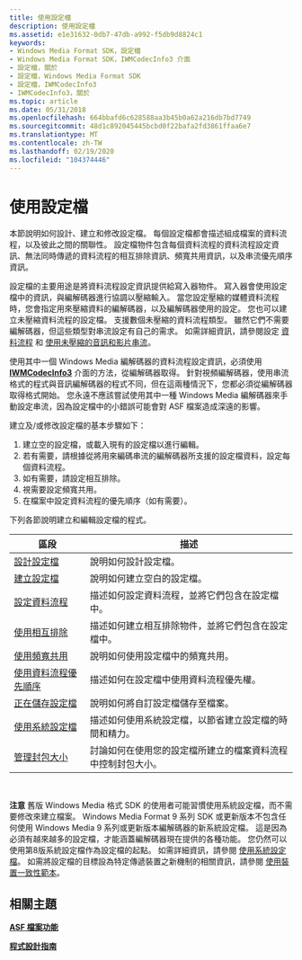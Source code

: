```yaml
---
title: 使用設定檔
description: 使用設定檔
ms.assetid: e1e31632-0db7-47db-a992-f5db9d8824c1
keywords:
- Windows Media Format SDK，設定檔
- Windows Media Format SDK，IWMCodecInfo3 介面
- 設定檔，關於
- 設定檔，Windows Media Format SDK
- 設定檔，IWMCodecInfo3
- IWMCodecInfo3，關於
ms.topic: article
ms.date: 05/31/2018
ms.openlocfilehash: 664bbafd6c628588aa3b45b0a62a216db7bd7749
ms.sourcegitcommit: 48d1c892045445bcbd0f22bafa2fd3861ffaa6e7
ms.translationtype: MT
ms.contentlocale: zh-TW
ms.lasthandoff: 02/19/2020
ms.locfileid: "104374446"
---
```

# <a name="working-with-profiles"></a>使用設定檔

本節說明如何設計、建立和修改設定檔。 每個設定檔都會描述組成檔案的資料流程，以及彼此之間的關聯性。 設定檔物件包含每個資料流程的資料流程設定資訊、無法同時傳遞的資料流程的相互排除資訊、頻寬共用資訊，以及串流優先順序資訊。

設定檔的主要用途是將資料流程設定資訊提供給寫入器物件。 寫入器會使用設定檔中的資訊，與編解碼器進行協調以壓縮輸入。 當您設定壓縮的媒體資料流程時，您會指定用來壓縮資料的編解碼器，以及編解碼器使用的設定。 您也可以建立未壓縮資料流程的設定檔。 支援數個未壓縮的資料流程類型。 雖然它們不需要編解碼器，但這些類型對串流設定有自己的需求。 如需詳細資訊，請參閱設定 [資料流程](configuring-streams.md) 和 [使用未壓縮的音訊和影片串流](using-uncompressed-audio-and-video-streams.md)。

使用其中一個 Windows Media 編解碼器的資料流程設定資訊，必須使用 [**IWMCodecInfo3**](/previous-versions/windows/desktop/api/wmsdkidl/nn-wmsdkidl-iwmcodecinfo3) 介面的方法，從編解碼器取得。 針對視頻編解碼器，使用串流格式的程式與音訊編解碼器的程式不同，但在這兩種情況下，您都必須從編解碼器取得格式開始。 您永遠不應該嘗試使用其中一種 Windows Media 編解碼器來手動設定串流，因為設定檔中的小錯誤可能會對 ASF 檔案造成深遠的影響。

建立及/或修改設定檔的基本步驟如下：

1.  建立空的設定檔，或載入現有的設定檔以進行編輯。
2.  若有需要，請根據從將用來編碼串流的編解碼器所支援的設定檔資料，設定每個資料流程。
3.  如有需要，請設定相互排除。
4.  視需要設定頻寬共用。
5.  在檔案中設定資料流程的優先順序（如有需要）。

下列各節說明建立和編輯設定檔的程式。



| 區段                                                        | 描述                                                                                        |
|----------------------------------------------------------------|----------------------------------------------------------------------------------------------------|
| [設計設定檔](designing-profiles.md)                   | 說明如何設計設定檔。                                                                 |
| [建立設定檔](creating-profiles.md)                     | 說明如何建立空白的設定檔。                                                          |
| [設定資料流程](configuring-streams.md)                 | 描述如何設定資料流程，並將它們包含在設定檔中。                                  |
| [使用相互排除](using-mutual-exclusion.md)           | 描述如何建立相互排除物件，並將它們包含在設定檔中。                    |
| [使用頻寬共用](using-bandwidth-sharing.md)         | 說明如何使用設定檔中的頻寬共用。                                               |
| [使用資料流程優先順序](using-stream-prioritization.md) | 描述如何在設定檔中使用資料流程優先權。                                           |
| [正在儲存設定檔](saving-profiles.md)                         | 說明如何將自訂設定檔儲存至檔案。                                              |
| [使用系統設定檔](using-system-profiles.md)             | 描述如何使用系統設定檔，以節省建立設定檔的時間和精力。           |
| [管理封包大小](managing-packet-size.md)               | 討論如何在使用您的設定檔所建立的檔案資料流程中控制封包大小。 |



 

**注意** 舊版 Windows Media 格式 SDK 的使用者可能習慣使用系統設定檔，而不需要修改來建立檔案。 Windows Media Format 9 系列 SDK 或更新版本不包含任何使用 Windows Media 9 系列或更新版本編解碼器的新系統設定檔。 這是因為必須有越來越多的設定檔，才能涵蓋編解碼器現在提供的各種功能。 您仍然可以使用第8版系統設定檔作為設定檔的起點。 如需詳細資訊，請參閱 [使用系統設定檔](using-system-profiles.md)。 如需將設定檔的目標設為特定傳遞裝置之新機制的相關資訊，請參閱 [使用裝置一致性範本](working-with-device-conformance-templates.md)。

## <a name="related-topics"></a>相關主題

<dl> <dt>

[**ASF 檔案功能**](asf-file-features.md)
</dt> <dt>

[**程式設計指南**](programming-guide.md)
</dt> </dl>

 

 




